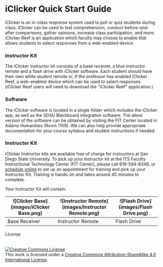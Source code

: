 # iClicker Quick Start Guide

iClicker is an in-class response system used to poll or quiz students during class. iClicker can be used to test comprehension, conduct before-and-after comparisons, gather opinions, increase class participation, and more. iClicker Reef is an application which faculty may choose to enable that allows students to select responses from a web-enabled device.
### Instructor Kit

The iClicker instructor kit consists of a base receiver, a blue instructor remote and a flash drive with iClicker software. Each student should have their own white student remote or, if the professor has enabled iClicker Reef, a web-enabled device which can be used to select responses. (iClicker Reef users will need to download the "iClicker Reef" application.)

### Software

The iClicker software is located in a single folder which includes the iClicker app, as well as the SDSU Blackboard integration software. The latest version of the software can be obtained by visiting the FIT Center located in Adams Humanities (Room 1109). We can also help provide appropriate documentation for your course syllabus and student instructions if needed.


### Instructor Kit

iClicker Instructor kits are available free of charge for instructors at San Diego State University. To pick up your Instructor kit at the ITS Faculty Instructional Technology Center (FIT Center), please call 619-594-6348, or [schedule online](https://fitcenter.acuityscheduling.com/schedule.php?appointmentType=1226211) to set up an appointment for training and pick up your Instructor Kit. Training is hands-on and takes around 45 minutes to complete.

Your Instructor Kit will contain:

| ![Clicker Base](images/iClicker Base.png) | ![Instructor Remote](images/Instructor Remote.png) | ![Flash Drive](images/Flash Drive.png)|
| -- | -- | -- |
| Base Receiver | Instructor Remote | Flash Drive |


  
                      


###### License

<a rel="license" href="http://creativecommons.org/licenses/by-sa/4.0/"><img alt="Creative Commons License" style="border-width:0" src="https://i.creativecommons.org/l/by-sa/4.0/88x31.png" /></a><br />This work is licensed under a <a rel="license" href="http://creativecommons.org/licenses/by-sa/4.0/">Creative Commons Attribution-ShareAlike 4.0 International License</a>.